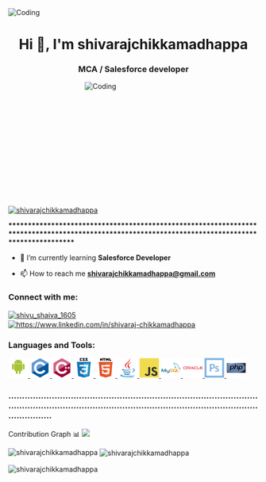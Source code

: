 <img align="centre" alt="Coding" width="1200" height="300" src="https://thumbs.dreamstime.com/b/horizontal-banner-hands-typing-laptop-keyboard-various-electronic-devices-symbols-programming-software-horizontal-125917922.jpg">
<h1 align="center">Hi 👋, I'm shivarajchikkamadhappa</h1>
<h3 align="center">MCA / Salesforce developer</h3>

<img align="right" alt="Coding" width="350" height="250" src="https://media3.giphy.com/media/qgQUggAC3Pfv687qPC/giphy.gif?cid=ecf05e47x7m79f7rv1chsnzzdaz3e1whs8uan77irom6b9dn&rid=giphy.gif&ct=g">
<p align="left"> <a href="https://github.com/ryo-ma/github-profile-trophy"><img src="https://github-profile-trophy.vercel.app/?username=shivarajchikkamadhappa" alt="shivarajchikkamadhappa" /></a> </p>
<b>*************************************************************************************************************************************************</b>

- 🌱 I’m currently learning **Salesforce Developer**

- 📫 How to reach me **shivarajchikkamadhappa@gmail.com**

<h3 align="Left">Connect with me:</h3>
<p align="left">
  <a href="https://instagram.com/shivu_shaiva_1605" target="blank"><img align="center" src="https://raw.githubusercontent.com/rahuldkjain/github-profile-readme-generator/master/src/images/icons/Social/instagram.svg" alt="shivu_shaiva_1605" height="30" width="40" /></a>
  <a href="https://linkedin.com/in/https://www.linkedin.com/in/shivaraj-chikkamadhappa" target="blank"><img align="center" src="https://raw.githubusercontent.com/rahuldkjain/github-profile-readme-generator/master/src/images/icons/Social/linked-in-alt.svg" alt="https://www.linkedin.com/in/shivaraj-chikkamadhappa" height="30" width="40" /></a>

</p>

<h3 align="left">Languages and Tools:</h3>
<p align="left"> <a href="https://developer.android.com" target="_blank" rel="noreferrer"> <img src="https://raw.githubusercontent.com/devicons/devicon/master/icons/android/android-original-wordmark.svg" alt="android" width="40" height="40"/> </a> <a href="https://www.cprogramming.com/" target="_blank" rel="noreferrer"> <img src="https://raw.githubusercontent.com/devicons/devicon/master/icons/c/c-original.svg" alt="c" width="40" height="40"/> </a> <a href="https://www.w3schools.com/cpp/" target="_blank" rel="noreferrer"> <img src="https://raw.githubusercontent.com/devicons/devicon/master/icons/cplusplus/cplusplus-original.svg" alt="cplusplus" width="40" height="40"/> </a> <a href="https://www.w3schools.com/css/" target="_blank" rel="noreferrer"> <img src="https://raw.githubusercontent.com/devicons/devicon/master/icons/css3/css3-original-wordmark.svg" alt="css3" width="40" height="40"/> </a> <a href="https://www.w3.org/html/" target="_blank" rel="noreferrer"> <img src="https://raw.githubusercontent.com/devicons/devicon/master/icons/html5/html5-original-wordmark.svg" alt="html5" width="40" height="40"/> </a> <a href="https://www.java.com" target="_blank" rel="noreferrer"> <img src="https://raw.githubusercontent.com/devicons/devicon/master/icons/java/java-original.svg" alt="java" width="40" height="40"/> </a> <a href="https://developer.mozilla.org/en-US/docs/Web/JavaScript" target="_blank" rel="noreferrer"> <img src="https://raw.githubusercontent.com/devicons/devicon/master/icons/javascript/javascript-original.svg" alt="javascript" width="40" height="40"/> </a> <a href="https://www.mysql.com/" target="_blank" rel="noreferrer"> <img src="https://raw.githubusercontent.com/devicons/devicon/master/icons/mysql/mysql-original-wordmark.svg" alt="mysql" width="40" height="40"/> </a> <a href="https://www.oracle.com/" target="_blank" rel="noreferrer"> <img src="https://raw.githubusercontent.com/devicons/devicon/master/icons/oracle/oracle-original.svg" alt="oracle" width="40" height="40"/> </a> <a href="https://www.photoshop.com/en" target="_blank" rel="noreferrer"> <img src="https://raw.githubusercontent.com/devicons/devicon/master/icons/photoshop/photoshop-line.svg" alt="photoshop" width="40" height="40"/> </a> <a href="https://www.php.net" target="_blank" rel="noreferrer"> <img src="https://raw.githubusercontent.com/devicons/devicon/master/icons/php/php-original.svg" alt="php" width="40" height="40"/> </a> </p>
<h3 align="left"><b>........................................................................................................................................................................................................</b></h3>
 Contribution Graph 📊 
<img
     src="https://activity-graph.herokuapp.com/graph?username=shivarajchikkamadhappa&theme=github-dark"
     />
<p><img align="left" src="https://github-readme-stats.vercel.app/api/top-langs?username=shivarajchikkamadhappa&show_icons=true&locale=en&layout=compact" alt="shivarajchikkamadhappa" /></p>

<p>&nbsp;<img align="center" src="https://github-readme-stats.vercel.app/api?username=shivarajchikkamadhappa&show_icons=true&locale=en" alt="shivarajchikkamadhappa" /></p>

<p><img align="center" src="https://github-readme-streak-stats.herokuapp.com/?user=shivarajchikkamadhappa&" alt="shivarajchikkamadhappa" /></p>
